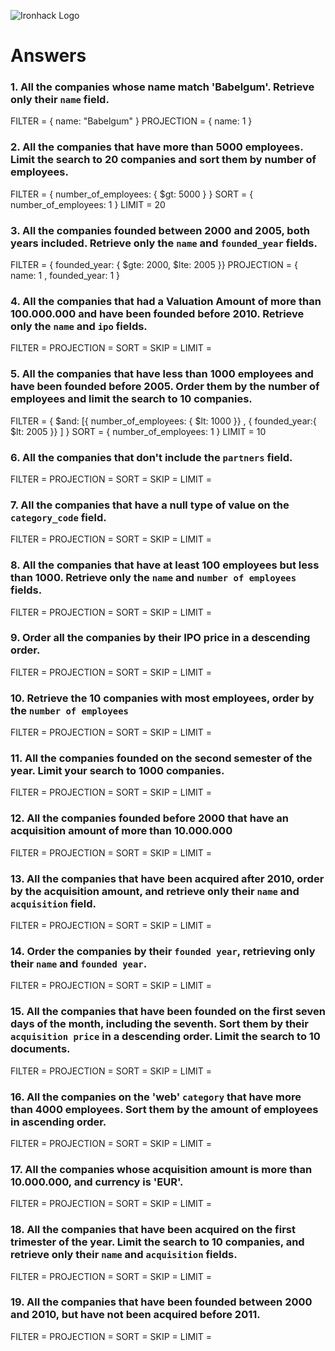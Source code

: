 ![Ironhack Logo](https://i.imgur.com/1QgrNNw.png)

# Answers

### 1. All the companies whose name match 'Babelgum'. Retrieve only their `name` field.

FILTER = { name: "Babelgum" }
PROJECTION = { name: 1 }


### 2. All the companies that have more than 5000 employees. Limit the search to 20 companies and sort them by **number of employees**.

FILTER = { number_of_employees: { $gt: 5000 } }
SORT = { number_of_employees: 1 }
LIMIT = 20


### 3. All the companies founded between 2000 and 2005, both years included. Retrieve only the `name` and `founded_year` fields.

FILTER = { founded_year: { $gte: 2000, $lte: 2005 }}
PROJECTION = { name: 1 , founded_year: 1 }


### 4. All the companies that had a Valuation Amount of more than 100.000.000 and have been founded before 2010. Retrieve only the `name` and `ipo` fields.

<!-- Your Code Goes Here -->
FILTER = 
PROJECTION = 
SORT =
SKIP = 
LIMIT = 


### 5. All the companies that have less than 1000 employees and have been founded before 2005. Order them by the number of employees and limit the search to 10 companies.

FILTER = { $and: [{ number_of_employees: { $lt: 1000 }} , { founded_year:{ $lt: 2005 }} ] } 
SORT = { number_of_employees: 1 }
LIMIT = 10


### 6. All the companies that don't include the `partners` field.

<!-- Your Code Goes Here -->
FILTER = 
PROJECTION = 
SORT =
SKIP = 
LIMIT = 


### 7. All the companies that have a null type of value on the `category_code` field.

<!-- Your Code Goes Here -->
FILTER = 
PROJECTION = 
SORT =
SKIP = 
LIMIT = 


### 8. All the companies that have at least 100 employees but less than 1000. Retrieve only the `name` and `number of employees` fields.

<!-- Your Code Goes Here -->
FILTER = 
PROJECTION = 
SORT =
SKIP = 
LIMIT = 


### 9. Order all the companies by their IPO price in a descending order.

<!-- Your Code Goes Here -->
FILTER = 
PROJECTION = 
SORT =
SKIP = 
LIMIT = 


### 10. Retrieve the 10 companies with most employees, order by the `number of employees`

<!-- Your Code Goes Here -->
FILTER = 
PROJECTION = 
SORT =
SKIP = 
LIMIT = 


### 11. All the companies founded on the second semester of the year. Limit your search to 1000 companies.

<!-- Your Code Goes Here -->
FILTER = 
PROJECTION = 
SORT =
SKIP = 
LIMIT = 


### 12. All the companies founded before 2000 that have an acquisition amount of more than 10.000.000

<!-- Your Code Goes Here -->
FILTER = 
PROJECTION = 
SORT =
SKIP = 
LIMIT = 


### 13. All the companies that have been acquired after 2010, order by the acquisition amount, and retrieve only their `name` and `acquisition` field.

<!-- Your Code Goes Here -->
FILTER = 
PROJECTION = 
SORT =
SKIP = 
LIMIT = 


### 14. Order the companies by their `founded year`, retrieving only their `name` and `founded year`.

<!-- Your Code Goes Here -->
FILTER = 
PROJECTION = 
SORT =
SKIP = 
LIMIT = 


### 15. All the companies that have been founded on the first seven days of the month, including the seventh. Sort them by their `acquisition price` in a descending order. Limit the search to 10 documents.

<!-- Your Code Goes Here -->
FILTER = 
PROJECTION = 
SORT =
SKIP = 
LIMIT = 


### 16. All the companies on the 'web' `category` that have more than 4000 employees. Sort them by the amount of employees in ascending order.

<!-- Your Code Goes Here -->
FILTER = 
PROJECTION = 
SORT =
SKIP = 
LIMIT = 


### 17. All the companies whose acquisition amount is more than 10.000.000, and currency is 'EUR'.

<!-- Your Code Goes Here -->
FILTER = 
PROJECTION = 
SORT =
SKIP = 
LIMIT = 


### 18. All the companies that have been acquired on the first trimester of the year. Limit the search to 10 companies, and retrieve only their `name` and `acquisition` fields.

<!-- Your Code Goes Here -->
FILTER = 
PROJECTION = 
SORT =
SKIP = 
LIMIT = 


### 19. All the companies that have been founded between 2000 and 2010, but have not been acquired before 2011.

<!-- Your Code Goes Here -->
FILTER = 
PROJECTION = 
SORT =
SKIP = 
LIMIT = 
